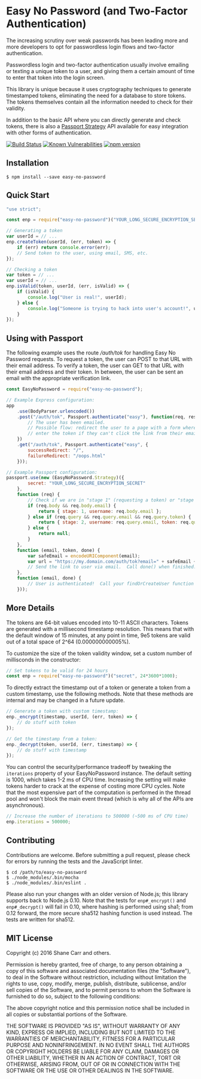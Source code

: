 Easy No Password (and Two-Factor Authentication)
================================================

The increasing scrutiny over weak passwords has been leading more and more developers to opt for passwordless login flows and two-factor authentication.

Passwordless login and two-factor authentication usually involve emailing or texting a unique token to a user, and giving them a certain amount of time to enter that token into the login screen.

This library is unique because it uses cryptography techniques to generate timestamped tokens, eliminating the need for a database to store tokens.  The tokens themselves contain all the information needed to check for their validity.

In addition to the basic API where you can directly generate and check tokens, there is also a [Passport Strategy](http://passportjs.org) API available for easy integration with other forms of authentication.

[![Build Status](https://travis-ci.org/sffc/easy-no-password.svg?branch=master)](https://travis-ci.org/sffc/easy-no-password)
[![Known Vulnerabilities](https://snyk.io/test/github/sffc/easy-no-password/badge.svg)](https://snyk.io/test/github/sffc/easy-no-password)
[![npm version](http://img.shields.io/npm/v/easy-no-password.svg?style=flat)](https://npmjs.org/package/easy-no-password "View this project on npm")


## Installation

    $ npm install --save easy-no-password

## Quick Start

```javascript
"use strict";

const enp = require("easy-no-password")("YOUR_LONG_SECURE_ENCRYPTION_SECRET");

// Generating a token
var userId = // ...
enp.createToken(userId, (err, token) => {
	if (err) return console.error(err);
	// Send token to the user, using email, SMS, etc.
});

// Checking a token
var token = // ...
var userId = // ...
enp.isValid(token, userId, (err, isValid) => {
	if (isValid) {
		console.log("User is real!", userId);
	} else {
		console.log("Someone is trying to hack into user's account!", userId);
	}
});
```

## Using with Passport

The following example uses the route */auth/tok* for handling Easy No Password requests.  To request a token, the user can POST to that URL with their email address.  To verify a token, the user can GET to that URL with their email address and their token.  In between, the user can be sent an email with the appropriate verification link.

```javascript
const EasyNoPassword = require("easy-no-password");

// Example Express configuration:
app
	.use(BodyParser.urlencoded())
	.post("/auth/tok", Passport.authenticate("easy"), function(req, res) {
		// The user has been emailed.
		// Possible flow: redirect the user to a page with a form where they can
		// enter the token if they can't click the link from their email.
	})
	.get("/auth/tok", Passport.authenticate("easy", {
		successRedirect: "/",
		failureRedirect: "/oops.html"
	}));

// Example Passport configuration:
passport.use(new (EasyNoPassword.Strategy)({
		secret: "YOUR_LONG_SECURE_ENCRYPTION_SECRET"
	},
	function (req) {
		// Check if we are in "stage 1" (requesting a token) or "stage 2" (verifying a token)
		if (req.body && req.body.email) {
			return { stage: 1, username: req.body.email };
		} else if (req.query && req.query.email && req.query.token) {
			return { stage: 2, username: req.query.email, token: req.query.token };
		} else {
			return null;
		}
	},
	function (email, token, done) {
		var safeEmail = encodeURIComponent(email);
		var url = "https://my.domain.com/auth/tok?email=" + safeEmail + "&token=" + token;
		// Send the link to user via email.  Call done() when finished.
	},
	function (email, done) {
		// User is authenticated!  Call your findOrCreateUser function here.
	}));
```

## More Details

The tokens are 64-bit values encoded into 10-11 ASCII characters.  Tokens are generated with a millisecond timestamp resolution.  This means that with the default window of 15 minutes, at any point in time, 9e5 tokens are valid out of a total space of 2^64 (0.000000000005%).

To customize the size of the token validity window, set a custom number of millisconds in the constructor:

```javascript
// Set tokens to be valid for 24 hours
const enp = require("easy-no-password")("secret", 24*3600*1000);
```

To directly extract the timestamp out of a token or generate a token from a custom timestamp, use the following methods.  Note that these methods are internal and may be changed in a future update.

```javascript
// Generate a token with custom timestamp:
enp._encrypt(timestamp, userId, (err, token) => {
	// do stuff with token
});

// Get the timestamp from a token:
enp._decrypt(token, userId, (err, timestamp) => {
	// do stuff with timestamp
});
```

You can control the security/performance tradeoff by tweaking the `iterations` property of your EasyNoPassword instance.  The default setting is 1000, which takes 1-2 ms of CPU time.  Increasing the setting will make tokens harder to crack at the expense of costing more CPU cycles.  Note that the most expensive part of the computation is performed in the thread pool and won't block the main event thread (which is why all of the APIs are asynchronous).

```javascript
// Increase the number of iterations to 500000 (~500 ms of CPU time)
enp.iterations = 500000;
```


## Contributing

Contributions are welcome.  Before submitting a pull request, please check for errors by running the tests and the JavaScript linter.

    $ cd /path/to/easy-no-password
    $ ./node_modules/.bin/mocha
    $ ./node_modules/.bin/eslint .

Please also run your changes with an older version of Node.js; this library supports back to Node.js 0.10.  Note that the tests for `enp#_encrypt()` and `enp#_decrypt()` will fail in 0.10, where hashing is performed using sha1; from 0.12 forward, the more secure sha512 hashing function is used instead.  The tests are written for sha512.

## MIT License

Copyright (c) 2016 Shane Carr and others.

Permission is hereby granted, free of charge, to any person obtaining a copy of this software and associated documentation files (the "Software"), to deal in the Software without restriction, including without limitation the rights to use, copy, modify, merge, publish, distribute, sublicense, and/or sell copies of the Software, and to permit persons to whom the Software is furnished to do so, subject to the following conditions:

The above copyright notice and this permission notice shall be included in all copies or substantial portions of the Software.

THE SOFTWARE IS PROVIDED "AS IS", WITHOUT WARRANTY OF ANY KIND, EXPRESS OR IMPLIED, INCLUDING BUT NOT LIMITED TO THE WARRANTIES OF MERCHANTABILITY, FITNESS FOR A PARTICULAR PURPOSE AND NONINFRINGEMENT. IN NO EVENT SHALL THE AUTHORS OR COPYRIGHT HOLDERS BE LIABLE FOR ANY CLAIM, DAMAGES OR OTHER LIABILITY, WHETHER IN AN ACTION OF CONTRACT, TORT OR OTHERWISE, ARISING FROM, OUT OF OR IN CONNECTION WITH THE SOFTWARE OR THE USE OR OTHER DEALINGS IN THE SOFTWARE.
